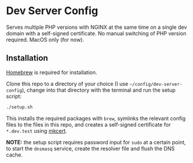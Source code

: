 # Dev Server Config

Serves multiple PHP versions with NGINX at the same time on a single dev domain with a self-signed certificate. No manual switching of PHP version required. MacOS only (for now).

## Installation

[Homebrew](https://brew.sh/) is required for installation.

Clone this repo to a directory of your choice (I use `~/config/dev-server-config`), change into that directory with the terminal and run the setup script:

```sh
./setup.sh
```

This installs the required packages with `brew`, symlinks the relevant config files to the files in this repo, and creates a self-signed certificate for `*.dev.test` using [mkcert](https://github.com/FiloSottile/mkcert).

**NOTE:** the setup script requires password input for `sudo` at a certain point, to start the `dnsmasq` service, create the resolver file and flush the DNS cache.
